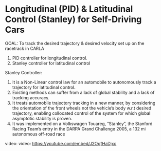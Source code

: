 # Longitudinal (PID) & Latitudinal Control (Stanley) for Self-Driving Cars

GOAL: To track the desired trajectory & desired velocity set up on the racetrack in CARLA

1.	PID controller for longitudinal control.
2.	Stanley controller for latitudinal control 

Stanley Controller:
1. It is a Non-Linear control law for an automobile to autonomously track a trajectory for latitudinal control.
2. Existing methods can suffer from a lack of global stability and a lack of tracking accuracy.
3. It treats automobile trajectory tracking in a new manner, by considering the orientation of the front wheels not the vehicle’s body w.r.t desired trajectory, enabling collocated control of the system for which global asymptotic stability is proven.
4. It was implemented on a Volkswagen Touareg, “Stanley”, the Stanford Racing Team’s entry in the DARPA Grand Challenge 2005, a 132 mi autonomous off-road race

video: video: https://youtube.com/embed/J2OgfHaDjxc
